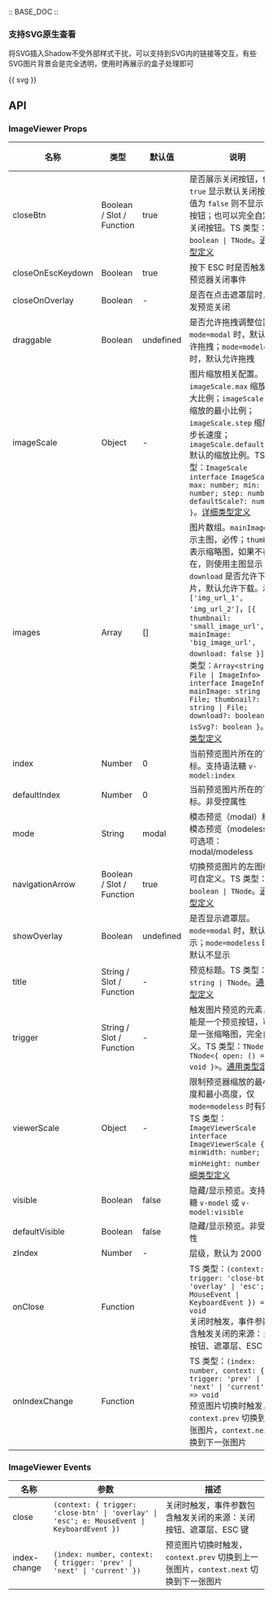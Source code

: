 :: BASE_DOC ::

### 支持SVG原生查看

将SVG插入Shadow不受外部样式干扰，可以支持到SVG内的链接等交互，有些SVG图片背景会是完全透明，使用时再展示的盒子处理即可

{{ svg }}

## API
### ImageViewer Props

名称 | 类型 | 默认值 | 说明 | 必传
-- | -- | -- | -- | --
closeBtn | Boolean / Slot / Function | true | 是否展示关闭按钮，值为 `true` 显示默认关闭按钮；值为 `false` 则不显示关闭按钮；也可以完全自定义关闭按钮。TS 类型：`boolean \| TNode`。[通用类型定义](https://github.com/Tencent/tdesign-vue-next/blob/develop/src/common.ts) | N
closeOnEscKeydown | Boolean | true | 按下 ESC 时是否触发图片预览器关闭事件 | N
closeOnOverlay | Boolean | - | 是否在点击遮罩层时，触发预览关闭 | N
draggable | Boolean | undefined | 是否允许拖拽调整位置。`mode=modal` 时，默认不允许拖拽；`mode=modeless` 时，默认允许拖拽 | N
imageScale | Object | - |  图片缩放相关配置。`imageScale.max` 缩放的最大比例；`imageScale.min` 缩放的最小比例；`imageScale.step` 缩放的步长速度；`imageScale.defaultScale` 默认的缩放比例。TS 类型：`ImageScale` `interface ImageScale { max: number; min: number; step: number; defaultScale?: number; }`。[详细类型定义](https://github.com/Tencent/tdesign-vue-next/tree/develop/src/image-viewer/type.ts) | N
images | Array | [] | 图片数组。`mainImage` 表示主图，必传；`thumbnail` 表示缩略图，如果不存在，则使用主图显示；`download` 是否允许下载图片，默认允许下载。示例: `['img_url_1', 'img_url_2']`，`[{ thumbnail: 'small_image_url', mainImage: 'big_image_url', download: false }]`。TS 类型：`Array<string \| File \| ImageInfo>` `interface ImageInfo { mainImage: string \| File; thumbnail?: string \| File; download?: boolean; isSvg?: boolean }`。[详细类型定义](https://github.com/Tencent/tdesign-vue-next/tree/develop/src/image-viewer/type.ts) | N
index | Number | 0 | 当前预览图片所在的下标。支持语法糖 `v-model:index` | N
defaultIndex | Number | 0 | 当前预览图片所在的下标。非受控属性 | N
mode | String | modal | 模态预览（modal）和非模态预览（modeless)。可选项：modal/modeless | N
navigationArrow | Boolean / Slot / Function | true | 切换预览图片的左图标，可自定义。TS 类型：`boolean \| TNode`。[通用类型定义](https://github.com/Tencent/tdesign-vue-next/blob/develop/src/common.ts) | N
showOverlay | Boolean | undefined | 是否显示遮罩层。`mode=modal` 时，默认显示；`mode=modeless` 时，默认不显示 | N
title | String / Slot / Function | - | 预览标题。TS 类型：`string \| TNode`。[通用类型定义](https://github.com/Tencent/tdesign-vue-next/blob/develop/src/common.ts) | N
trigger | String / Slot / Function | - | 触发图片预览的元素，可能是一个预览按钮，可能是一张缩略图，完全自定义。TS 类型：`TNode \| TNode<{ open: () => void }>`。[通用类型定义](https://github.com/Tencent/tdesign-vue-next/blob/develop/src/common.ts) | N
viewerScale | Object | - | 限制预览器缩放的最小宽度和最小高度，仅 `mode=modeless` 时有效。TS 类型：`ImageViewerScale` `interface ImageViewerScale { minWidth: number; minHeight: number }`。[详细类型定义](https://github.com/Tencent/tdesign-vue-next/tree/develop/src/image-viewer/type.ts) | N
visible | Boolean | false | 隐藏/显示预览。支持语法糖 `v-model` 或 `v-model:visible` | N
defaultVisible | Boolean | false | 隐藏/显示预览。非受控属性 | N
zIndex | Number | - | 层级，默认为 2000 | N
onClose | Function |  | TS 类型：`(context: { trigger: 'close-btn' \| 'overlay' \| 'esc'; e: MouseEvent \| KeyboardEvent }) => void`<br/>关闭时触发，事件参数包含触发关闭的来源：关闭按钮、遮罩层、ESC 键 | N
onIndexChange | Function |  | TS 类型：`(index: number, context: { trigger: 'prev' \| 'next' \| 'current' }) => void`<br/>预览图片切换时触发，`context.prev` 切换到上一张图片，`context.next` 切换到下一张图片 | N

### ImageViewer Events

名称 | 参数 | 描述
-- | -- | --
close | `(context: { trigger: 'close-btn' \| 'overlay' \| 'esc'; e: MouseEvent \| KeyboardEvent })` | 关闭时触发，事件参数包含触发关闭的来源：关闭按钮、遮罩层、ESC 键
index-change | `(index: number, context: { trigger: 'prev' \| 'next' \| 'current' })` | 预览图片切换时触发，`context.prev` 切换到上一张图片，`context.next` 切换到下一张图片
